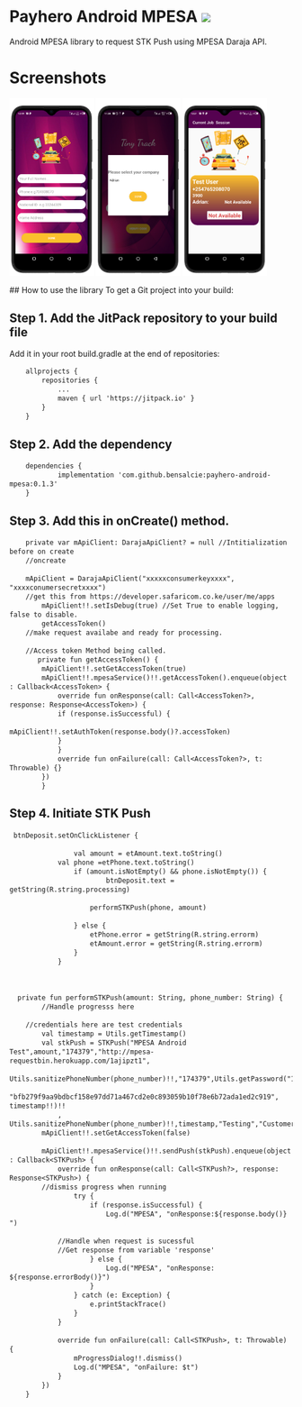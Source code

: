 # Payhero Android MPESA [![](https://jitpack.io/v/bensalcie/payhero-android-mpesa.svg)](https://jitpack.io/#bensalcie/payhero-android-mpesa)

Android MPESA library to request STK Push using MPESA Daraja API.

# Screenshots
  <p float="center">
  <img src="https://github.com/bensalcie/Tiny-Track/blob/master/Screenshots/Screenshot_20191130-001904.png" width="150" />
  <img src="https://github.com/bensalcie/Tiny-Track/blob/master/Screenshots/Screenshot_20191129-233852.png" width="150" /> 
  <img src="https://github.com/bensalcie/Tiny-Track/blob/master/Screenshots/Screenshot_20191130-002115.png" width="150" />
  </p>
## How to use the library
To get a Git project into your build:

## Step 1. Add the JitPack repository to your build file

Add it in your root build.gradle at the end of repositories:
```
	allprojects {
		repositories {
			...
			maven { url 'https://jitpack.io' }
		}
	}
  ```
## Step 2. Add the dependency
```
	dependencies {
	        implementation 'com.github.bensalcie:payhero-android-mpesa:0.1.3'
	}
```

## Step 3. Add this in onCreate() method.
```
    private var mApiClient: DarajaApiClient? = null //Intitialization before on create
    //oncreate
    
    mApiClient = DarajaApiClient("xxxxxconsumerkeyxxxx", "xxxxconumersecretxxxx")
    //get this from https://developer.safaricom.co.ke/user/me/apps
        mApiClient!!.setIsDebug(true) //Set True to enable logging, false to disable.
        getAccessToken()
	//make request availabe and ready for processing.
	
	//Access token Method being called.
	   private fun getAccessToken() {
		mApiClient!!.setGetAccessToken(true)
		mApiClient!!.mpesaService()!!.getAccessToken().enqueue(object : Callback<AccessToken> {
		    override fun onResponse(call: Call<AccessToken?>, response: Response<AccessToken>) {
			if (response.isSuccessful) {
			    mApiClient!!.setAuthToken(response.body()?.accessToken)
			}
		    }
		    override fun onFailure(call: Call<AccessToken?>, t: Throwable) {}
		})
	    }
  ```
   
## Step 4. Initiate STK Push
```
 btnDeposit.setOnClickListener {

                val amount = etAmount.text.toString()
            val phone =etPhone.text.toString()
                if (amount.isNotEmpty() && phone.isNotEmpty()) {
                        btnDeposit.text = getString(R.string.processing)

                    performSTKPush(phone, amount)

                } else {
                    etPhone.error = getString(R.string.errorm)
                    etAmount.error = getString(R.string.errorm)
                }
            }



  private fun performSTKPush(amount: String, phone_number: String) {
        //Handle progresss here
	
	//credentials here are test credentials
        val timestamp = Utils.getTimestamp()
        val stkPush = STKPush("MPESA Android Test",amount,"174379","http://mpesa-requestbin.herokuapp.com/1ajipzt1",
            Utils.sanitizePhoneNumber(phone_number)!!,"174379",Utils.getPassword("174379", 
	    "bfb279f9aa9bdbcf158e97dd71a467cd2e0c893059b10f78e6b72ada1ed2c919", timestamp!!)!!
            , Utils.sanitizePhoneNumber(phone_number)!!,timestamp,"Testing","CustomerPayBillOnline")
        mApiClient!!.setGetAccessToken(false)

        mApiClient!!.mpesaService()!!.sendPush(stkPush).enqueue(object : Callback<STKPush> {
            override fun onResponse(call: Call<STKPush?>, response: Response<STKPush>) {
	    //dismiss progress when running
                try {
                    if (response.isSuccessful) {
                        Log.d("MPESA", "onResponse:${response.body()} ")
			
			//Handle when request is sucessful
			//Get response from variable 'response'
                    } else {
                        Log.d("MPESA", "onResponse: ${response.errorBody()}")
                    }
                } catch (e: Exception) {
                    e.printStackTrace()
                }
            }

            override fun onFailure(call: Call<STKPush>, t: Throwable) {
                mProgressDialog!!.dismiss()
                Log.d("MPESA", "onFailure: $t")
            }
        })
    }
```
